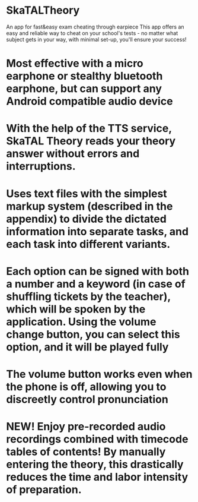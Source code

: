 # SkaTALTheory
An app for fast&amp;easy exam cheating through earpiece
This app offers an easy and reliable way to cheat on your school's tests - no matter what subject gets in your way, with minimal set-up, you'll ensure your success!
# Most effective with a micro earphone or stealthy bluetooth earphone, but can support any Android compatible audio device
# With the help of the TTS service, SkaTAL Theory reads your theory answer without errors and interruptions.
# Uses text files with the simplest markup system (described in the appendix) to divide the dictated information into separate tasks, and each task into different variants.
# Each option can be signed with both a number and a keyword (in case of shuffling tickets by the teacher), which will be spoken by the application. Using the volume change button, you can select this option, and it will be played fully
# The volume button works even when the phone is off, allowing you to discreetly control pronunciation
# NEW! Enjoy pre-recorded audio recordings combined with timecode tables of contents! By manually entering the theory, this drastically reduces the time and labor intensity of preparation. 
